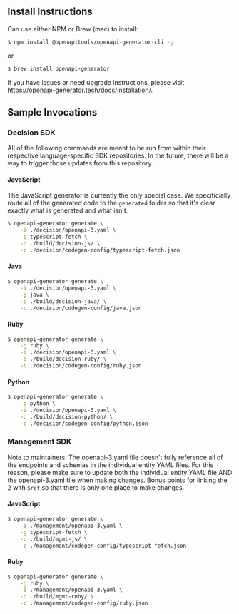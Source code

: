 ## Install Instructions

Can use either NPM or Brew (mac) to install:

```sh
$ npm install @openapitools/openapi-generator-cli -g
```

or

```sh
$ brew install openapi-generator
```

If you have issues or need upgrade instructions, please visit https://openapi-generator.tech/docs/installation/.

## Sample Invocations

### Decision SDK

All of the following commands are meant to be run from within their respective language-specific SDK repositories. In the future, there will be a way to trigger those updates from this repository.

#### JavaScript

The JavaScript generator is currently the only special case. We specificially route all of the generated code to the `generated` folder so that it's clear exactly what is generated and what isn't.

```sh
$ openapi-generator generate \
    -i ./decision/openapi-3.yaml \
    -g typescript-fetch \
    -o ./build/decision-js/ \
    -c ./decision/codegen-config/typescript-fetch.json
```

#### Java

```sh
$ openapi-generator generate \
    -i ./decision/openapi-3.yaml \
    -g java \
    -o ./build/decision-java/ \
    -c ./decision/codegen-config/java.json
```

#### Ruby

```sh
$ openapi-generator generate \
    -g ruby \
    -i ./decision/openapi-3.yaml \
    -o ./build/decision-ruby/ \
    -c ./decision/codegen-config/ruby.json
```

#### Python

```sh
$ openapi-generator generate \
    -g python \
    -i ./decision/openapi-3.yaml \
    -o ./build/decision-python/ \
    -c ./decision/codegen-config/python.json
```

### Management SDK

Note to maintainers: The openapi-3.yaml file doesn't fully reference all of the
endpoints and schemas in the individual entity YAML files. For this reason, please make
sure to update both the individual entity YAML file AND the openapi-3.yaml file when
making changes. Bonus points for linking the 2 with `$ref` so that there is only one
place to make changes.

#### JavaScript

```sh
$ openapi-generator generate \
    -i ./management/openapi-3.yaml \
    -g typescript-fetch \
    -o ./build/mgmt-js/ \
    -c ./management/codegen-config/typescript-fetch.json
```

#### Ruby

```sh
$ openapi-generator generate \
    -g ruby \
    -i ./management/openapi-3.yaml \
    -o ./build/mgmt-ruby/ \
    -c ./management/codegen-config/ruby.json
```
